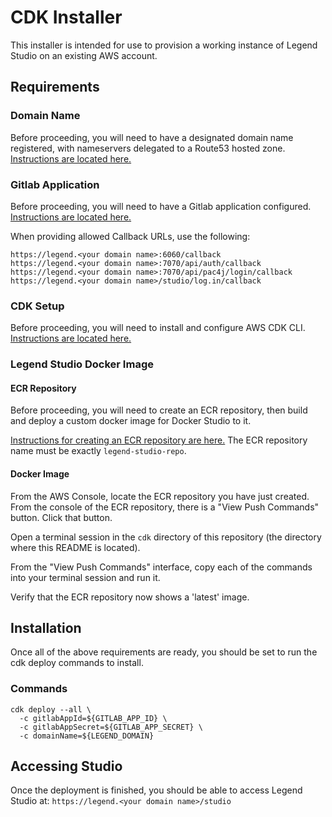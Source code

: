 # CDK Installer

This installer is intended for use to provision a working instance of Legend Studio on an existing AWS account.

## Requirements

### Domain Name

Before proceeding, you will need to have a designated domain name registered, with nameservers delegated to a Route53 hosted zone. [Instructions are located here.](https://docs.aws.amazon.com/Route53/latest/DeveloperGuide/migrate-dns-domain-in-use.html)

### Gitlab Application

Before proceeding, you will need to have a Gitlab application configured. [Instructions are located here.](https://legend.finos.org/docs/getting-started/installation-guide#prerequisites)

When providing allowed Callback URLs, use the following:

```
https://legend.<your domain name>:6060/callback
https://legend.<your domain name>:7070/api/auth/callback
https://legend.<your domain name>:7070/api/pac4j/login/callback
https://legend.<your domain name>/studio/log.in/callback 
```

### CDK Setup

Before proceeding, you will need to install and configure AWS CDK CLI. [Instructions are located here.](https://docs.aws.amazon.com/cdk/v2/guide/getting_started.html)

### Legend Studio Docker Image

#### ECR Repository

Before proceeding, you will need to create an ECR repository, then build and deploy a custom docker image for Docker Studio to it.

[Instructions for creating an ECR repository are here.](https://docs.aws.amazon.com/AmazonECR/latest/userguide/repository-create.html)
The ECR repository name must be exactly `legend-studio-repo`.

#### Docker Image

From the AWS Console, locate the ECR repository you have just created. From the console of the ECR repository, there is a "View Push Commands" button. Click that button.

Open a terminal session in the `cdk` directory of this repository (the directory where this README is located).

From the "View Push Commands" interface, copy each of the commands into your terminal session and run it.

Verify that the ECR repository now shows a 'latest' image.

## Installation

Once all of the above requirements are ready, you should be set to run the cdk deploy commands to install.

### Commands

```
cdk deploy --all \
  -c gitlabAppId=${GITLAB_APP_ID} \
  -c gitlabAppSecret=${GITLAB_APP_SECRET} \
  -c domainName=${LEGEND_DOMAIN}
```

## Accessing Studio

Once the deployment is finished, you should be able to access Legend Studio at: `https://legend.<your domain name>/studio`
